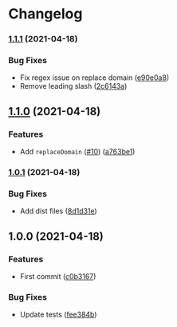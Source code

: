 # Changelog

### [1.1.1](https://www.github.com/cobraz/parse-sitemap/compare/v1.1.0...v1.1.1) (2021-04-18)


### Bug Fixes

* Fix regex issue on replace domain ([e90e0a8](https://www.github.com/cobraz/parse-sitemap/commit/e90e0a83dd2f2ff71b9eafb919f5467769cd00c2))
* Remove leading slash ([2c6143a](https://www.github.com/cobraz/parse-sitemap/commit/2c6143abb70f34a6406e6102c04e30e087c5fa8f))

## [1.1.0](https://www.github.com/cobraz/parse-sitemap/compare/v1.0.1...v1.1.0) (2021-04-18)


### Features

* Add `replaceDomain` ([#10](https://www.github.com/cobraz/parse-sitemap/issues/10)) ([a763be1](https://www.github.com/cobraz/parse-sitemap/commit/a763be1bef77b3aedce055cfb24eb91243fe1a8b))

### [1.0.1](https://www.github.com/cobraz/parse-sitemap/compare/v1.0.0...v1.0.1) (2021-04-18)


### Bug Fixes

* Add dist files ([8d1d31e](https://www.github.com/cobraz/parse-sitemap/commit/8d1d31e11f7417fe4482dcc888da8f28deb58530))

## 1.0.0 (2021-04-18)


### Features

* First commit ([c0b3167](https://www.github.com/cobraz/parse-sitemap/commit/c0b3167be3d933b4278202ced9d0a8f1b652aa9e))


### Bug Fixes

* Update tests ([fee384b](https://www.github.com/cobraz/parse-sitemap/commit/fee384b690b5a4b9c8aa09e8621e298440149736))
